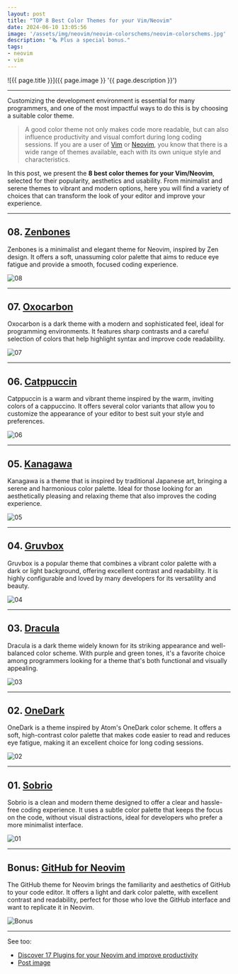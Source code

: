 ```yaml
---
layout: post
title: "TOP 8 Best Color Themes for your Vim/Neovim"
date: 2024-06-10 13:05:56
image: '/assets/img/neovim/neovim-colorschems/neovim-colorschems.jpg'
description: "🗞️ Plus a special bonus."
tags:
- neovim
- vim
---
```


![{{ page.title }}]({{ page.image }} '{{ page.description }}')

---

Customizing the development environment is essential for many programmers, and one of the most impactful ways to do this is by choosing a suitable color theme.

> A good color theme not only makes code more readable, but can also influence productivity and visual comfort during long coding sessions. If you are a user of [Vim](https://terminalroot.com.br/tags#vim) or [Neovim](https://terminalroot.com/tags#neovim), you know that there is a wide range of themes available, each with its own unique style and characteristics.

In this post, we present the **8 best color themes for your Vim/Neovim**, selected for their popularity, aesthetics and usability. From minimalist and serene themes to vibrant and modern options, here you will find a variety of choices that can transform the look of your editor and improve your experience.

---
## 08. [Zenbones](https://github.com/mcchrish/zenbones.nvim)
Zenbones is a minimalist and elegant theme for Neovim, inspired by Zen design. It offers a soft, unassuming color palette that aims to reduce eye fatigue and provide a smooth, focused coding experience.

![08](/assets/img/neovim/neovim-colorschems/08.png)

---

## 07. [Oxocarbon](https://github.com/nyoom-engineering/oxocarbon.nvim)
Oxocarbon is a dark theme with a modern and sophisticated feel, ideal for programming environments. It features sharp contrasts and a careful selection of colors that help highlight syntax and improve code readability.

![07](/assets/img/neovim/neovim-colorschems/07.png)

---

## 06. [Catppuccin](https://github.com/catppuccin/nvim)
Catppuccin is a warm and vibrant theme inspired by the warm, inviting colors of a cappuccino. It offers several color variants that allow you to customize the appearance of your editor to best suit your style and preferences.

![06](/assets/img/neovim/neovim-colorschems/06.png)

---

## 05. [Kanagawa](https://github.com/rebelot/kanagawa.nvim)
Kanagawa is a theme that is inspired by traditional Japanese art, bringing a serene and harmonious color palette. Ideal for those looking for an aesthetically pleasing and relaxing theme that also improves the coding experience.

![05](/assets/img/neovim/neovim-colorschems/05.png)

---

## 04. [Gruvbox](https://github.com/morhetz/gruvbox)
Gruvbox is a popular theme that combines a vibrant color palette with a dark or light background, offering excellent contrast and readability. It is highly configurable and loved by many developers for its versatility and beauty.

![04](/assets/img/neovim/neovim-colorschems/04.png)

---

## 03. [Dracula](https://draculatheme.com/vim)
Dracula is a dark theme widely known for its striking appearance and well-balanced color scheme. With purple and green tones, it's a favorite choice among programmers looking for a theme that's both functional and visually appealing.

![03](/assets/img/neovim/neovim-colorschems/03.png)

---

## 02. [OneDark](https://github.com/navarasu/onedark.nvim)
OneDark is a theme inspired by Atom's OneDark color scheme. It offers a soft, high-contrast color palette that makes code easier to read and reduces eye fatigue, making it an excellent choice for long coding sessions.

![02](/assets/img/neovim/neovim-colorschems/02.png)

---

## 01. [Sobrio](https://github.com/elvessousa/sobrio)
Sobrio is a clean and modern theme designed to offer a clear and hassle-free coding experience. It uses a subtle color palette that keeps the focus on the code, without visual distractions, ideal for developers who prefer a more minimalist interface.

![01](/assets/img/neovim/neovim-colorschems/01.png)

---

## Bonus: [GitHub for Neovim](https://github.com/projekt0n/github-nvim-theme)
The GitHub theme for Neovim brings the familiarity and aesthetics of GitHub to your code editor. It offers a light and dark color palette, with excellent contrast and readability, perfect for those who love the GitHub interface and want to replicate it in Neovim.

![Bonus](/assets/img/neovim/neovim-colorschems/bonus.png)

---

See too:
+ [Discover 17 Plugins for your Neovim and improve productivity](https://terminalroot.com/discover-17-plugins-for-your-neovim-and-improve-productivity/)
+ [Post image](https://github.com/xero/dotfiles)

